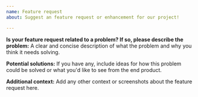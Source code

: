 ```yaml
---
name: Feature request
about: Suggest an feature request or enhancement for our project!

---
```


**Is your feature request related to a problem? If so, please describe the problem:**
A clear and concise description of what the problem and why you think it needs solving.

**Potential solutions:**
If you have any, include ideas for how this problem could be solved or what you'd like to see from the end product.

**Additional context:**
Add any other context or screenshots about the feature request here.
